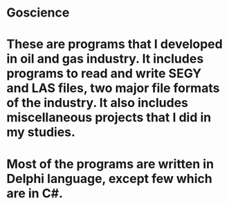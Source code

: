 # Goscience
# These are programs that I developed in oil and gas industry. It includes programs to read and write SEGY and LAS files, two major file formats of the industry. It also includes miscellaneous projects that I did in my studies. 
# Most of the programs are written in Delphi language, except few which are in C#.
